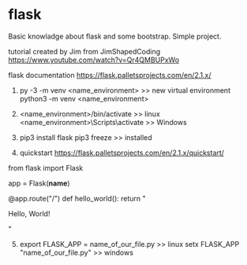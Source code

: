 # flask
Basic knowladge about flask and some bootstrap. Simple project.

tutorial created by Jim from JimShapedCoding https://www.youtube.com/watch?v=Qr4QMBUPxWo

flask documentation https://flask.palletsprojects.com/en/2.1.x/

1.  py -3 -m venv <name_environment> >> new virtual environment
    python3 -m venv <name_environment>

2.  <name_environment>/bin/activate >> linux
    <name_environment>\Scripts\activate >> Windows

3. pip3 install flask
    pip3 freeze >> installed

4. quickstart https://flask.palletsprojects.com/en/2.1.x/quickstart/

from flask import Flask

app = Flask(__name__)

@app.route("/")
def hello_world():
    return "<p>Hello, World!</p>"

5.  export FLASK_APP = name_of_our_file.py >> linux
    setx FLASK_APP "name_of_our_file.py" >> windows
